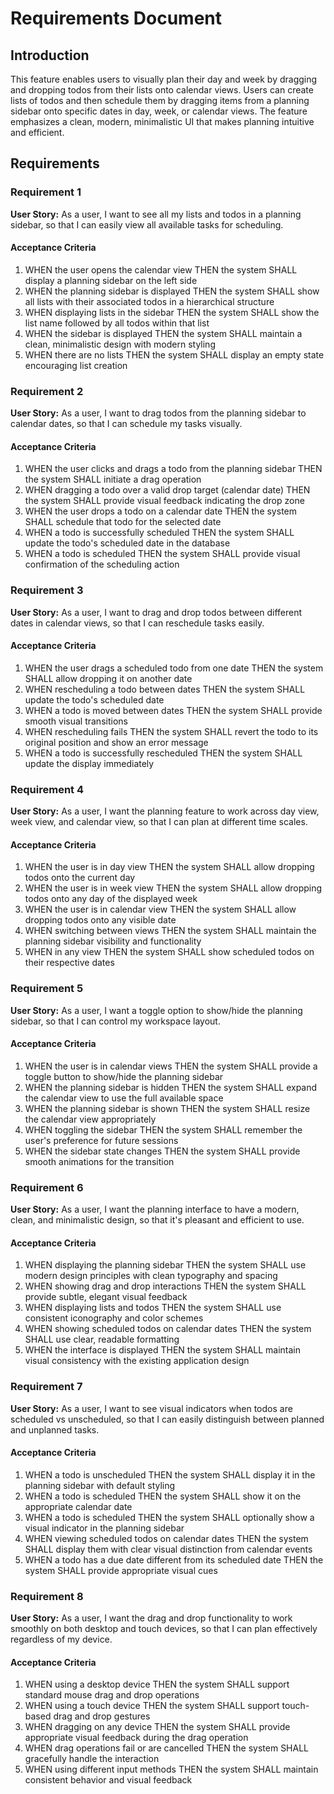 # Requirements Document

## Introduction

This feature enables users to visually plan their day and week by dragging and dropping todos from their lists onto calendar views. Users can create lists of todos and then schedule them by dragging items from a planning sidebar onto specific dates in day, week, or calendar views. The feature emphasizes a clean, modern, minimalistic UI that makes planning intuitive and efficient.

## Requirements

### Requirement 1

**User Story:** As a user, I want to see all my lists and todos in a planning sidebar, so that I can easily view all available tasks for scheduling.

#### Acceptance Criteria

1. WHEN the user opens the calendar view THEN the system SHALL display a planning sidebar on the left side
2. WHEN the planning sidebar is displayed THEN the system SHALL show all lists with their associated todos in a hierarchical structure
3. WHEN displaying lists in the sidebar THEN the system SHALL show the list name followed by all todos within that list
4. WHEN the sidebar is displayed THEN the system SHALL maintain a clean, minimalistic design with modern styling
5. WHEN there are no lists THEN the system SHALL display an empty state encouraging list creation

### Requirement 2

**User Story:** As a user, I want to drag todos from the planning sidebar to calendar dates, so that I can schedule my tasks visually.

#### Acceptance Criteria

1. WHEN the user clicks and drags a todo from the planning sidebar THEN the system SHALL initiate a drag operation
2. WHEN dragging a todo over a valid drop target (calendar date) THEN the system SHALL provide visual feedback indicating the drop zone
3. WHEN the user drops a todo on a calendar date THEN the system SHALL schedule that todo for the selected date
4. WHEN a todo is successfully scheduled THEN the system SHALL update the todo's scheduled date in the database
5. WHEN a todo is scheduled THEN the system SHALL provide visual confirmation of the scheduling action

### Requirement 3

**User Story:** As a user, I want to drag and drop todos between different dates in calendar views, so that I can reschedule tasks easily.

#### Acceptance Criteria

1. WHEN the user drags a scheduled todo from one date THEN the system SHALL allow dropping it on another date
2. WHEN rescheduling a todo between dates THEN the system SHALL update the todo's scheduled date
3. WHEN a todo is moved between dates THEN the system SHALL provide smooth visual transitions
4. WHEN rescheduling fails THEN the system SHALL revert the todo to its original position and show an error message
5. WHEN a todo is successfully rescheduled THEN the system SHALL update the display immediately

### Requirement 4

**User Story:** As a user, I want the planning feature to work across day view, week view, and calendar view, so that I can plan at different time scales.

#### Acceptance Criteria

1. WHEN the user is in day view THEN the system SHALL allow dropping todos onto the current day
2. WHEN the user is in week view THEN the system SHALL allow dropping todos onto any day of the displayed week
3. WHEN the user is in calendar view THEN the system SHALL allow dropping todos onto any visible date
4. WHEN switching between views THEN the system SHALL maintain the planning sidebar visibility and functionality
5. WHEN in any view THEN the system SHALL show scheduled todos on their respective dates

### Requirement 5

**User Story:** As a user, I want a toggle option to show/hide the planning sidebar, so that I can control my workspace layout.

#### Acceptance Criteria

1. WHEN the user is in calendar views THEN the system SHALL provide a toggle button to show/hide the planning sidebar
2. WHEN the planning sidebar is hidden THEN the system SHALL expand the calendar view to use the full available space
3. WHEN the planning sidebar is shown THEN the system SHALL resize the calendar view appropriately
4. WHEN toggling the sidebar THEN the system SHALL remember the user's preference for future sessions
5. WHEN the sidebar state changes THEN the system SHALL provide smooth animations for the transition

### Requirement 6

**User Story:** As a user, I want the planning interface to have a modern, clean, and minimalistic design, so that it's pleasant and efficient to use.

#### Acceptance Criteria

1. WHEN displaying the planning sidebar THEN the system SHALL use modern design principles with clean typography and spacing
2. WHEN showing drag and drop interactions THEN the system SHALL provide subtle, elegant visual feedback
3. WHEN displaying lists and todos THEN the system SHALL use consistent iconography and color schemes
4. WHEN showing scheduled todos on calendar dates THEN the system SHALL use clear, readable formatting
5. WHEN the interface is displayed THEN the system SHALL maintain visual consistency with the existing application design

### Requirement 7

**User Story:** As a user, I want to see visual indicators when todos are scheduled vs unscheduled, so that I can easily distinguish between planned and unplanned tasks.

#### Acceptance Criteria

1. WHEN a todo is unscheduled THEN the system SHALL display it in the planning sidebar with default styling
2. WHEN a todo is scheduled THEN the system SHALL show it on the appropriate calendar date
3. WHEN a todo is scheduled THEN the system SHALL optionally show a visual indicator in the planning sidebar
4. WHEN viewing scheduled todos on calendar dates THEN the system SHALL display them with clear visual distinction from calendar events
5. WHEN a todo has a due date different from its scheduled date THEN the system SHALL provide appropriate visual cues

### Requirement 8

**User Story:** As a user, I want the drag and drop functionality to work smoothly on both desktop and touch devices, so that I can plan effectively regardless of my device.

#### Acceptance Criteria

1. WHEN using a desktop device THEN the system SHALL support standard mouse drag and drop operations
2. WHEN using a touch device THEN the system SHALL support touch-based drag and drop gestures
3. WHEN dragging on any device THEN the system SHALL provide appropriate visual feedback during the drag operation
4. WHEN drag operations fail or are cancelled THEN the system SHALL gracefully handle the interaction
5. WHEN using different input methods THEN the system SHALL maintain consistent behavior and visual feedback